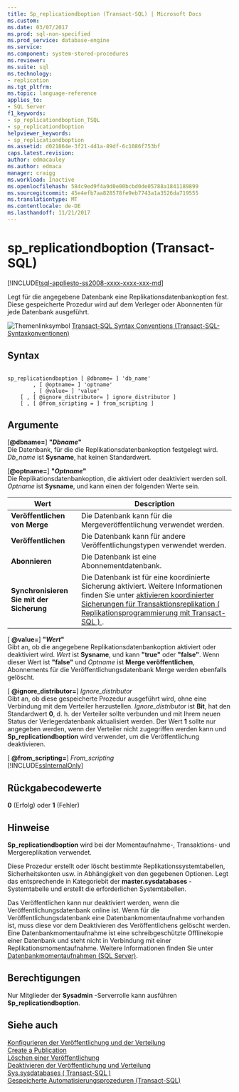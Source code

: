 ```yaml
---
title: Sp_replicationdboption (Transact-SQL) | Microsoft Docs
ms.custom: 
ms.date: 03/07/2017
ms.prod: sql-non-specified
ms.prod_service: database-engine
ms.service: 
ms.component: system-stored-procedures
ms.reviewer: 
ms.suite: sql
ms.technology:
- replication
ms.tgt_pltfrm: 
ms.topic: language-reference
applies_to:
- SQL Server
f1_keywords:
- sp_replicationdboption_TSQL
- sp_replicationdboption
helpviewer_keywords:
- sp_replicationdboption
ms.assetid: d021864e-3f21-4d1a-89df-6c1086f753bf
caps.latest.revision: 
author: edmacauley
ms.author: edmaca
manager: craigg
ms.workload: Inactive
ms.openlocfilehash: 584c9ed9f4a9d0e00bcbd0de05788a1841189899
ms.sourcegitcommit: 45e4efb7aa828578fe9eb7743a1a3526da719555
ms.translationtype: MT
ms.contentlocale: de-DE
ms.lasthandoff: 11/21/2017
---
```

# <a name="spreplicationdboption-transact-sql"></a>sp_replicationdboption (Transact-SQL)
[!INCLUDE[tsql-appliesto-ss2008-xxxx-xxxx-xxx-md](../../includes/tsql-appliesto-ss2008-xxxx-xxxx-xxx-md.md)]

  Legt für die angegebene Datenbank eine Replikationsdatenbankoption fest. Diese gespeicherte Prozedur wird auf dem Verleger oder Abonnenten für jede Datenbank ausgeführt.  
  
 ![Themenlinksymbol](../../database-engine/configure-windows/media/topic-link.gif "Topic link icon") [Transact-SQL Syntax Conventions (Transact-SQL-Syntaxkonventionen)](../../t-sql/language-elements/transact-sql-syntax-conventions-transact-sql.md)  
  
## <a name="syntax"></a>Syntax  
  
```  
  
sp_replicationdboption [ @dbname= ] 'db_name'   
        , [ @optname= ] 'optname'   
        , [ @value= ] 'value'   
    [ , [ @ignore_distributor= ] ignore_distributor ]  
    [ , [ @from_scripting = ] from_scripting ]  
```  
  
## <a name="arguments"></a>Argumente  
 [**@dbname=**] **"***Dbname***"**  
 Die Datenbank, für die die Replikationsdatenbankoption festgelegt wird. *Db_name* ist **Sysname**, hat keinen Standardwert.  
  
 [**@optname=**] **"***Optname***"**  
 Die Replikationsdatenbankoption, die aktiviert oder deaktiviert werden soll. *Optname* ist **Sysname**, und kann einen der folgenden Werte sein.  
  
|Wert|Description|  
|-----------|-----------------|  
|**Veröffentlichen von Merge**|Die Datenbank kann für die Mergeveröffentlichung verwendet werden.|  
|**Veröffentlichen**|Die Datenbank kann für andere Veröffentlichungstypen verwendet werden.|  
|**Abonnieren**|Die Datenbank ist eine Abonnementdatenbank.|  
|**Synchronisieren Sie mit der Sicherung**|Die Datenbank ist für eine koordinierte Sicherung aktiviert. Weitere Informationen finden Sie unter [aktivieren koordinierter Sicherungen für Transaktionsreplikation &#40; Replikationsprogrammierung mit Transact-SQL &#41; ](../../relational-databases/replication/administration/enable-coordinated-backups-for-transactional-replication.md).|  
  
 [  **@value=**] **"***Wert***"**  
 Gibt an, ob die angegebene Replikationsdatenbankoption aktiviert oder deaktiviert wird. *Wert* ist **Sysname**, und kann **"true"** oder **"false"**. Wenn dieser Wert ist **"false"** und *Optname* ist **Merge veröffentlichen**, Abonnements für die Veröffentlichungsdatenbank Merge werden ebenfalls gelöscht.  
  
 [  **@ignore_distributor=**] *Ignore_distributor*  
 Gibt an, ob diese gespeicherte Prozedur ausgeführt wird, ohne eine Verbindung mit dem Verteiler herzustellen. *Ignore_distributor* ist **Bit**, hat den Standardwert **0**, d. h. der Verteiler sollte verbunden und mit Ihrem neuen Status der Verlegerdatenbank aktualisiert werden. Der Wert **1** sollte nur angegeben werden, wenn der Verteiler nicht zugegriffen werden kann und **Sp_replicationdboption** wird verwendet, um die Veröffentlichung deaktivieren.  
  
 [  **@from_scripting=**] *From_scripting*  
 [!INCLUDE[ssInternalOnly](../../includes/ssinternalonly-md.md)]  
  
## <a name="return-code-values"></a>Rückgabecodewerte  
 **0** (Erfolg) oder **1** (Fehler)  
  
## <a name="remarks"></a>Hinweise  
 **Sp_replicationdboption** wird bei der Momentaufnahme-, Transaktions- und Mergereplikation verwendet.  
  
 Diese Prozedur erstellt oder löscht bestimmte Replikationssystemtabellen, Sicherheitskonten usw. in Abhängigkeit von den gegebenen Optionen. Legt das entsprechende in Kategoriebit der **master.sysdatabases** -Systemtabelle und erstellt die erforderlichen Systemtabellen.  
  
 Das Veröffentlichen kann nur deaktiviert werden, wenn die Veröffentlichungsdatenbank online ist. Wenn für die Veröffentlichungsdatenbank eine Datenbankmomentaufnahme vorhanden ist, muss diese vor dem Deaktivieren des Veröffentlichens gelöscht werden. Eine Datenbankmomentaufnahme ist eine schreibgeschützte Offlinekopie einer Datenbank und steht nicht in Verbindung mit einer Replikationsmomentaufnahme. Weitere Informationen finden Sie unter [Datenbankmomentaufnahmen &#40;SQL Server&#41;](../../relational-databases/databases/database-snapshots-sql-server.md).  
  
## <a name="permissions"></a>Berechtigungen  
 Nur Mitglieder der **Sysadmin** -Serverrolle kann ausführen **Sp_replicationdboption**.  
  
## <a name="see-also"></a>Siehe auch  
 [Konfigurieren der Veröffentlichung und der Verteilung](../../relational-databases/replication/configure-publishing-and-distribution.md)   
 [Create a Publication](../../relational-databases/replication/publish/create-a-publication.md)   
 [Löschen einer Veröffentlichung](../../relational-databases/replication/publish/delete-a-publication.md)   
 [Deaktivieren der Veröffentlichung und Verteilung](../../relational-databases/replication/disable-publishing-and-distribution.md)   
 [Sys.sysdatabases &#40; Transact-SQL &#41;](../../relational-databases/system-compatibility-views/sys-sysdatabases-transact-sql.md)   
 [Gespeicherte Automatisierungsprozeduren &#40;Transact-SQL&#41;](../../relational-databases/system-stored-procedures/replication-stored-procedures-transact-sql.md)  
  
  
